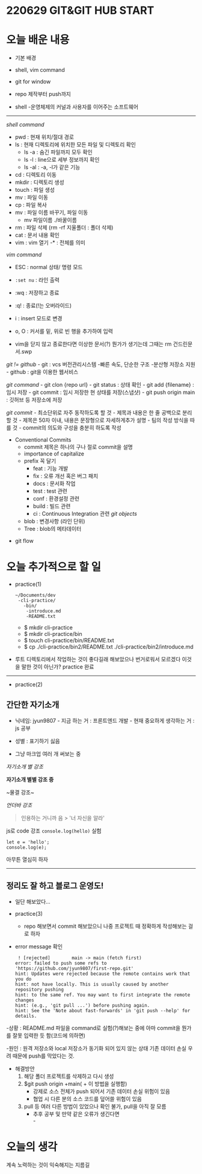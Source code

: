 # 220629 GIT&GIT HUB START

# 오늘 배운 내용
- 기본 배경
- shell, vim command
- git for window
- repo 제작부터 push까지

- shell 
	-운영체제의 커널과 사용자를 이어주는 소프트웨어 
***
*shell command*
 - pwd : 현재 위치/절대 경로
 - ls : 현재 디렉토리에 위치한 모든  파일 및 디렉토리  확인
 	- ls -a : 숨긴 파일까지 모두 확인
	- ls -l : line으로 세부 정보까지 확인
	- ls -al : -a, -l가 같은 기능
 - cd : 디렉토리 이동
 - mkdir : 디렉토리 생성
 - touch : 파일 생성
 - mv : 파일 이동
 - cp : 파일 복사
 - mv : 파일 이름 바꾸기, 파일 이동
 	- mv 파일이름 ./바꿀이름
 - rm : 파일 삭제 (rm -rf 지울폴더 : 폴더 삭제)
 - cat : 문서 내용 확인
 - vim : vim 열기
 -* : 전체를 의미

 *vim command* 
 - ESC : normal 상태/ 명령 모드
 - `:set nu` : 라인 출력
 - :wq : 저장하고 종료
 - :q! : 종료(!는 오버라이드)
 - i : insert 모드로 변경
 - o, O : 커서를 밑, 위로 빈 행을 추가하여 입력
 
 - vim을 닫지 않고 종료한다면 이상한 문서(?) 뭔가가 생기는데 그때는 rm 건드린문서.swp 
 
 *git != github* 
	- git : vcs 버전관리시스템
		-빠른 속도, 단순한 구조 
		-분산형 저장소 지원
	- github : git을 이용한 웹서비스 

 *git command*
	- git clon {repo url} 
	- git status : 상태 확인
	- git add {filename} : 임시 저장
	- git commit : 임시 저장한 현 상태를 저장(스냅샷)
	- git push origin main : 깃허브 등 저장소에 저장

 *git commit* 
	- 최소단위로 자주 동작하도록 할 것
	- 제목과 내용은 한 줄 공백으로 분리할 것
	- 제목은 50자 이내, 내용은 문장형으로 자세하게추가 설명
	- 팀의 작성 방식을 따를 것
	- commit의 의도와 구성을 충분히 하도록 작성
- Conventional Commits
	- commit 제목은 하나의 구나 절로 commit을 설명
	- importance of capitalize
	- prefix 꼭 달기 
		- feat : 기능 개발
		- fix : 오류 개선 혹은 버그 패치
		- docs : 문서화 작업
		- test : test 관련
		- conf : 환경설정 관련
		- build : 빌드 관련
		- ci : Continuous Integration 관련
 *git objects*
	- blob : 변경사항 (라인 단위)
	- Tree : blob의 메타데이터 

 * git flow

# 오늘 추가적으로 할 일
 * practice(1)
 	```
	~/Documents/dev
	 -cli-practice/
	   -bin/
	    -introduce.md
	    -README.txt
	```
	- $ mkdir cli-practice
	- $ mkdir cli-practice/bin
	- $ touch cli-practice/bin/README.txt
	- $ cp ./cli-practice/bin2/README.txt ./cli-practice/bin2/introduce.md
  
  - 루트 디렉토리에서 작업하는 것이 좋다길래 해보았으나 번거로워서 모르겠다 이것을 말한 것이 아닌가? practice 완료
 
 ---
 
 * practice(2)
 
 
 <!-- 주석을 표기하는 것으로 자기소개라는 것을 알려주기 -->

## 간단한 자기소개

- 닉네임: jyun9807
        - 지금 하는 거 : 프론트엔드 개발
                - 현재 중요하게 생각하는 거 : js 공부

* 성별 : 표기하기 싫음
+ 그냥 마크업 여러 개 써보는 중

*자기소개 별 강조*

**자기소개 별별 강조 중**

~물결 강조~

_언더바 강조_

>인용하는 거니까 음  > '너 자신을 알라'

js로 code 강조 `console.log(hello)` 실험

```
let e = 'hello';
console.log(e);
```
아무튼 열심히 하자
***
정리도 잘 하고 블로그 운영도!
----

- 일단 해보았다...
	
 * practice(3)
 	- repo 해보면서 commit 해보았으니 나중 프로젝트 때 정확하게 작성해보는 걸로 하자 
 
 * error message 확인
 	```
 	 ! [rejected]        main -> main (fetch first)
	error: failed to push some refs to 'https://github.com/jyun9807/first-repo.git'
	hint: Updates were rejected because the remote contains work that you do
	hint: not have locally. This is usually caused by another repository pushing
	hint: to the same ref. You may want to first integrate the remote changes
	hint: (e.g., 'git pull ...') before pushing again.
	hint: See the 'Note about fast-forwards' in 'git push --help' for details.
	```
 -상황 : README.md 파일을 command로 실험(?)해보는 중에 아마 commit을 뭔가를 잘못 입력한 듯 함(코드에 의하면)
 
 -원인 : 원격 저장소와 local 저장소가 동기화 되어 있지 않는 상태
 	 기존 데이터 손실 우려 때문에 push를 막았다는 것.
 
 - 해결방안 
  	1. 해당 폴더 프로젝트를 삭제하고 다시 생성
  	2. $git push origin +main( + 이 방법을 실행함)
  		- 강제로 소스 전체가 push 되어서 기존 데이터 손실 위험이 있음
  		- 협업 시 다른 분의 소스 코드를 덮어쓸 위험이 있음
  	3. pull 등 여러 다른 방법이 있었으나 확인 불가, pull을 아직 잘 모름
  		- 추후 공부 및 만약 같은 오류가 생긴다면  
  				- 
# 오늘의 생각
 계속 노력하는 것이 익숙해지는 지름길
